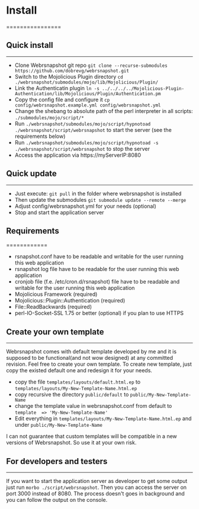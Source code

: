 # Install
================



## Quick install
----------------

* Clone Webrsnapshot git repo `git clone --recurse-submodules https://github.com/dobrevg/webrsnapshot.git`
* Switch to the Mojolicious Plugin directory `cd ./webrsnapshot/submodules/mojo/lib/Mojolicious/Plugin/`
* Link the Authenticatin plugin `ln -s ../../../../Mojolicious-Plugin-Authentication/lib/Mojolicious/Plugin/Authentication.pm`
* Copy the config file and configure it `cp config/webrsnapshot.example.yml config/webrsnapshot.yml`
* Change the shebang to absolute path of the perl interpreter in all scripts: `./submodules/mojo/script/*`
* Run `./webrsnapshot/submodules/mojo/script/hypnotoad ./webrsnapshot/script/webrsnapshot` to start the server (see the requirements below)
* Run `./webrsnapshot/submodules/mojo/script/hypnotoad -s ./webrsnapshot/script/webrsnapshot` to stop the server
* Access the application via https://myServerIP:8080


## Quick update
----------------

* Just execute: `git pull` in the folder where webrsnapshot is installed
* Then update the submodules `git submodule update --remote --merge`
* Adjust config/webrsnapshot.yml for your needs (optional)
* Stop and start the application server


## Requirements
============ 

* rsnapshot.conf have to be readable and writable for the user running this web application
* rsnapshot log file have to be readable for the user running this web application
* cronjob file (f.e. /etc/cron.d/rsnapshot) file have to be readable and writable for the user running this web application
* Mojolicious Framework (required)
* Mojolicious::Plugin::Authentication (required)
* File::ReadBackwards (required)
* perl-IO-Socket-SSL 1.75 or better (optional) if you plan to use HTTPS


## Create your own template
----------------

Webrsnapshot comes with default template developed by me and it is supposed to be functional(and not wow designed) at any committed revision. Feel free to create your own template. To create new template, just copy the existed default one and redesign it for your needs.

* copy the file `templates/layouts/default.html.ep` to `templates/layouts/My-New-Template-Name.html.ep`
* copy recursive the directory `public/default` to `public/My-New-Template-Name`
* change the template value in webrsnapshot.conf from default to `template  => 'My-New-Template-Name'`
* Edit everything in `templates/layouts/My-New-Template-Name.html.ep` and under `public/My-New-Template-Name`

I can not guarantee that custom templates will be compatible in a new versions of Webrsnapshot. So use it at your own risk.

## For developers and testers
----------------

If you want to start the application server as developer to get some output just run `morbo ./script/webrsnapshot`. Then you can access the server on port 3000 instead of 8080. The process doesn't goes in background and you can follow the output on the console. 
